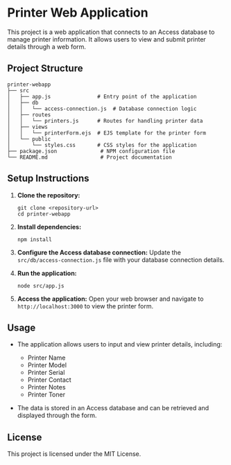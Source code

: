 # Printer Web Application

This project is a web application that connects to an Access database to manage printer information. It allows users to view and submit printer details through a web form.

## Project Structure

```
printer-webapp
├── src
│   ├── app.js               # Entry point of the application
│   ├── db
│   │   └── access-connection.js  # Database connection logic
│   ├── routes
│   │   └── printers.js      # Routes for handling printer data
│   ├── views
│   │   └── printerForm.ejs  # EJS template for the printer form
│   └── public
│       └── styles.css       # CSS styles for the application
├── package.json              # NPM configuration file
└── README.md                 # Project documentation
```

## Setup Instructions

1. **Clone the repository:**
   ```
   git clone <repository-url>
   cd printer-webapp
   ```

2. **Install dependencies:**
   ```
   npm install
   ```

3. **Configure the Access database connection:**
   Update the `src/db/access-connection.js` file with your database connection details.

4. **Run the application:**
   ```
   node src/app.js
   ```

5. **Access the application:**
   Open your web browser and navigate to `http://localhost:3000` to view the printer form.

## Usage

- The application allows users to input and view printer details, including:
  - Printer Name
  - Printer Model
  - Printer Serial
  - Printer Contact
  - Printer Notes
  - Printer Toner

- The data is stored in an Access database and can be retrieved and displayed through the form.

## License

This project is licensed under the MIT License.